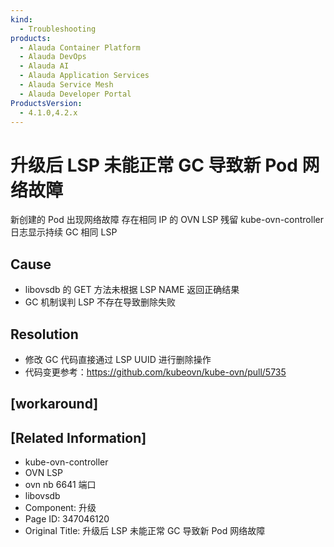 ```yaml
---
kind:
  - Troubleshooting
products:
  - Alauda Container Platform
  - Alauda DevOps
  - Alauda AI
  - Alauda Application Services
  - Alauda Service Mesh
  - Alauda Developer Portal
ProductsVersion:
  - 4.1.0,4.2.x
---
```

<!-- A type of document that involves encountering a fault, diagnosing it, performing root cause analysis, and providing solutions. -->

# 升级后 LSP 未能正常 GC 导致新 Pod 网络故障

新创建的 Pod 出现网络故障 存在相同 IP 的 OVN LSP 残留 kube-ovn-controller 日志显示持续 GC 相同 LSP

## Cause
- libovsdb 的 GET 方法未根据 LSP NAME 返回正确结果
- GC 机制误判 LSP 不存在导致删除失败

## Resolution
- 修改 GC 代码直接通过 LSP UUID 进行删除操作
- 代码变更参考：https://github.com/kubeovn/kube-ovn/pull/5735

## [workaround]

## [Related Information]
- kube-ovn-controller
- OVN LSP
- ovn nb 6641 端口
- libovsdb
- Component: 升级
- Page ID: 347046120
- Original Title: 升级后 LSP 未能正常 GC 导致新 Pod 网络故障
